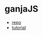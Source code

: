 # ganjaJS

- [repo](https://github.com/enkimute/ganja.js)
- [tutorial](https://observablehq.com/@enkimute?tab=notebooks&type=public)
